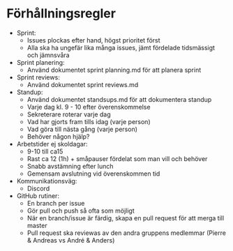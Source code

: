 # Förhållningsregler



* Sprint:
  * Issues plockas efter hand, högst prioritet först
  * Alla ska ha ungefär lika många issues, jämt fördelade tidsmässigt och jämnsvåra
* Sprint planering: 
  * Använd dokumentet sprint planning.md för att planera sprint
* Sprint reviews:
  * Använd dokumentet sprint reviews.md 
* Standup: 
  * Använd dokumentet standsups.md för att dokumentera standup
  * Varje dag kl. 9 - 10 efter överenskommelse
  * Sekreterare roterar varje dag
  * Vad har gjorts fram tills idag (varje person)
  * Vad göra till nästa gång (varje person)
  * Behöver någon hjälp?
* Arbetstider ej skoldagar:  
  * 9-10 till ca15
  * Rast ca 12 (1h) + småpauser fördelat som man vill och behöver 
  * Snabb avstämning efter lunch
  * Gemensam avslutning vid överenskommen tid
* Kommunikationsväg:
  * Discord 
* GitHub rutiner:
  * En branch per issue
  * Gör pull och push så ofta som möjligt
  * När en branch/issue är färdig, skapa en pull request för att merga till master
  * Pull request ska reviewas av den andra gruppens medlemmar (Pierre & Andreas vs André & Anders)
